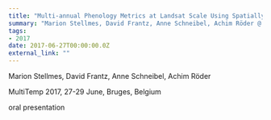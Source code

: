```yaml
---
title: "Multi-annual Phenology Metrics at Landsat Scale Using Spatially Improved Land Surface Phenology to Support Monitoring of the Status and Change of Land Cover in Central Angola"
summary: "Marion Stellmes, David Frantz, Anne Schneibel, Achim Röder @ MultiTemp 2017, 27-29 June, Bruges, Belgium"
tags:
- 2017
date: 2017-06-27T00:00:00.0Z
external_link: ""
---
```


Marion Stellmes, David Frantz, Anne Schneibel, Achim Röder


MultiTemp 2017, 27-29 June, Bruges, Belgium


oral presentation
